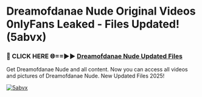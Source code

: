 # Dreamofdanae Nude Original Videos 0nlyFans Leaked - Files Updated! (5abvx)

<h3>🔴 CLICK HERE 🌐==►► <a href="https://tinyurl.com/yrmya6cz" rel="nofollow">Dreamofdanae Nude Updated Files</a></h3>

Get Dreamofdanae Nude and all content. Now you can access all videos and pictures of Dreamofdanae Nude. New Updated Files 2025!

[![5abvx](https://i.imgur.com/FMdXYCs.gif)](https://tinyurl.com/yrmya6cz)
